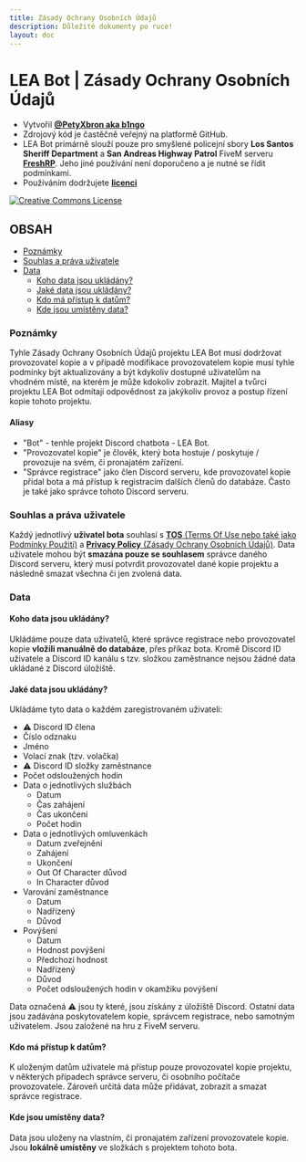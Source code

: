 ```yaml
---
title: Zásady Ochrany Osobních Údajů
description: Důležité dokumenty po ruce!
layout: doc
---
```


# LEA Bot | Zásady Ochrany Osobních Údajů

- Vytvořil **[@PetyXbron aka b1ngo](https://github.com/PetyXbron/)**
- Zdrojový kód je častěčně veřejný na platformě GitHub.
- LEA Bot primárně slouží pouze pro smyšlené policejní sbory **Los Santos Sheriff Department** a **San Andreas Highway Patrol** FiveM serveru **[FreshRP](https://servers.fivem.net/servers/detail/994ldb)**. Jeho jiné používání není doporučeno a je nutné se řídit podmínkami.
- Používáním dodržujete **[licenci](./license.md)**

[![Creative Commons License](https://i.creativecommons.org/l/by-nc-nd/4.0/88x31.png)](http://creativecommons.org/licenses/by-nc-nd/4.0/)

## OBSAH

- [Poznámky](#poznámky)
- [Souhlas a práva uživatele](#souhlas-a-práva-uživatele)
- [Data](#data)
  - [Koho data jsou ukládány?](#koho-data-jsou-ukládány)
  - [Jaké data jsou ukládány?](#jaké-data-jsou-ukládány)
  - [Kdo má přístup k datům?](#kdo-má-přístup-k-datům)
  - [Kde jsou umístěny data?](#kde-jsou-umístěny-data)

### Poznámky

Tyhle Zásady Ochrany Osobních Údajů projektu LEA Bot musí dodržovat provozovatel kopie a v případě modifikace provozovatelem kopie musí tyhle podmínky být aktualizovány a být kdykoliv dostupné uživatelům na vhodném místě, na kterém je může kdokoliv zobrazit.
Majitel a tvůrci projektu LEA Bot odmítají odpovědnost za jakýkoliv provoz a postup řízení kopie tohoto projektu.

#### Aliasy

- "Bot" - tenhle projekt Discord chatbota - LEA Bot.
- "Provozovatel kopie" je člověk, který bota hostuje / poskytuje / provozuje na svém, či pronajatém zařízení.
- "Správce registrace" jako člen Discord serveru, kde provozovatel kopie přidal bota a má přístup k registracím dalších členů do databáze. Často je také jako správce tohoto Discord serveru.

### Souhlas a práva uživatele

Každý jednotlivý **uživatel bota** souhlasí s [**TOS** (Terms Of Use nebo také jako Podmínky Použití)](./terms-of-use.md) a [**Privacy Policy** (Zásady Ochrany Osobních Údajů)](./privacy-policy.md).
Data uživatele mohou být **smazána pouze se souhlasem** správce daného Discord serveru, který musí potvrdit provozovatel dané kopie projektu a následně smazat všechna či jen zvolená data.

### Data

#### Koho data jsou ukládány?

Ukládáme pouze data uživatelů, které správce registrace nebo provozovatel kopie **vložili manuálně do databáze**, přes příkaz bota. Kromě Discord ID uživatele a Discord ID kanálu s tzv. složkou zaměstnance nejsou žádné data ukládané z Discord úložiště.

#### Jaké data jsou ukládány?

Ukládáme tyto data o každém zaregistrovaném uživateli:

- ⚠️ Discord ID člena
- Číslo odznaku
- Jméno
- Volací znak (tzv. volačka)
- ⚠️ Discord ID složky zaměstnance
- Počet odsloužených hodin
- Data o jednotlivých službách
  - Datum
  - Čas zahájení
  - Čas ukončení
  - Počet hodin
- Data o jednotlivých omluvenkách
  - Datum zveřejnění
  - Zahájení
  - Ukončení
  - Out Of Character důvod
  - In Character důvod
- Varování zaměstnance
  - Datum
  - Nadřízený
  - Důvod
- Povýšení
  - Datum
  - Hodnost povýšení
  - Předchozí hodnost
  - Nadřízený
  - Důvod
  - Počet odsloužených hodin v okamžiku povýšení

Data označená ⚠️ jsou ty které, jsou získány z úložiště Discord. Ostatní data jsou zadávána poskytovatelem kopie, správcem registrace, nebo samotným uživatelem. Jsou založené na hru z FiveM serveru.

#### Kdo má přístup k datům?

K uloženým datům uživatele má přístup pouze provozovatel kopie projektu, v některých případech správce serveru, či osobního počítače provozovatele. Zároveň určitá data může přidávat, zobrazit a smazat správce registrace.

#### Kde jsou umístěny data?

Data jsou uloženy na vlastním, či pronajatém zařízení provozovatele kopie. Jsou **lokálně umístěny** ve složkách s projektem tohoto bota.
